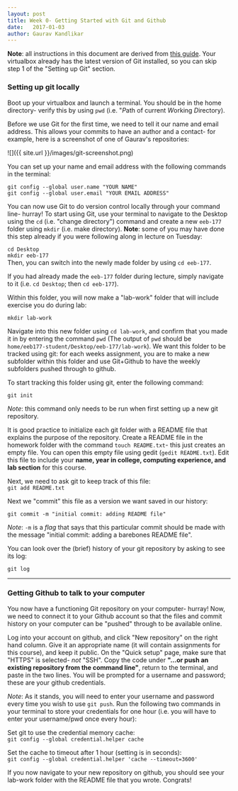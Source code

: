 ```yaml
---
layout: post
title: Week 0- Getting Started with Git and Github
date:   2017-01-03
author: Gaurav Kandlikar
---
```


**Note**: all instructions in this document are derived from [this guide](https://help.github.com/articles/set-up-git/). Your virtualbox already has the latest version of Git installed, so you can skip step 1 of the "Setting up Git" section.

### Setting up git locally

Boot up your virtualbox and launch a terminal. You should be in the home directory- verify this by using `pwd` (i.e. "*P*ath of current *W*orking *D*irectory).

Before we use Git for the first time, we need to tell it our name and email address. This allows your commits to have an author and a contact- for example, here is a screenshot of one of Gaurav's repositories:

![]({{ site.url }}/images/git-screenshot.png)


You can set up your name and email address with the following commands in the terminal:  

`git config --global user.name "YOUR NAME"`  
`git config --global user.email "YOUR EMAIL ADDRESS"`


You can now use Git to do version control locally through your command line- hurray! To start using Git, use your terminal to navigate to the Desktop using the `cd` (i.e. "change directory") command and create a new `eeb-177` folder using `mkdir` (i.e. make directory). **Note**: some of you may have done this step already if you were following along in lecture on Tuesday:  

`cd Desktop`   
`mkdir eeb-177`   
Then, you can switch into the newly made folder by using `cd eeb-177`. 

If you had already made the `eeb-177` folder during lecture, simply navigate to it (i.e. `cd Desktop`; then `cd eeb-177`).   

Within this folder, you will now make a "lab-work" folder that will include exercise you do during lab:  

`mkdir lab-work`  


Navigate into this new folder using `cd lab-work`, and confirm that you made it in by entering the command `pwd` (The output of `pwd` should be  `home/eeb177-student/Desktop/eeb-177/lab-work`). We want this folder to be tracked using git: for each weeks assignment, you are to make a new subfolder within this folder and use Git+Github to have the weekly subfolders pushed through to github. 

To start tracking this folder using git, enter the following command:

`git init`

*Note*: this command only needs to be run when first setting up a new git repository.  

It is good practice to initialize each git folder with a README file that explains the purpose of the repository. Create a README file in the homework folder with the command `touch README.txt`- this just creates an empty file. You can open this empty file using gedit (`gedit README.txt`). Edit this file to include your **name, year in college, computing experience, and lab section** for this course.   

Next, we need to ask git to keep track of this file:  
`git add README.txt`

Next we "commit" this file as a version we want saved in our history:

`git commit -m "initial commit: adding README file"`

*Note*: `-m` is a *flag* that says that this particular commit should be made with the message "initial commit: adding a barebones README file". 


You can look over the (brief) history of your git repository by asking to see its log:

`git log`


-----

### Getting Github to talk to your computer 

You now have a functioning Git repository on your computer- hurray! Now, we need to connect it to your Github account so that the files and commit history on your computer can be "pushed" through to be available online. 

Log into your account on github, and click "New repository" on the right hand column. Give it an appropriate name (it will contain assignments for this course), and keep it public. On the "Quick setup" page, make sure that "HTTPS" is selected- *not* "SSH". Copy the code under **"…or push an existing repository from the command line"**, return to the terminal, and paste in the two lines. You will be prompted for a username and password; these are your github credentials. 

*Note*: As it stands, you will need to enter your username and password every time you wish to use `git push`. Run the following two commands in your terminal to store your credentials for one hour (i.e. you will have to enter your username/pwd once every hour):

Set git to use the credential memory cache:      
`git config --global credential.helper cache`    

Set the cache to timeout after 1 hour (setting is in seconds):  
`git config --global credential.helper 'cache --timeout=3600'`    

If you now navigate to your new repository on github, you should see your lab-work folder with the README file that you wrote. Congrats!
